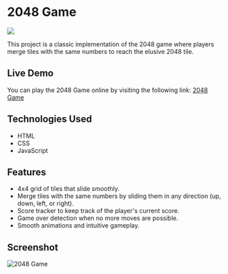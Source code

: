 # 2048 Game

![](https://visitor-badge.laobi.icu/badge?page_id=yashchinchole/Game-2048)

This project is a classic implementation of the 2048 game where players merge tiles with the same numbers to reach the elusive 2048 tile.

## Live Demo

You can play the 2048 Game online by visiting the following link:
[2048 Game](https://yashchinchole.github.io/Game-2048/)

## Technologies Used

- HTML
- CSS
- JavaScript

## Features

- 4x4 grid of tiles that slide smoothly.
- Merge tiles with the same numbers by sliding them in any direction (up, down, left, or right).
- Score tracker to keep track of the player's current score.
- Game over detection when no more moves are possible.
- Smooth animations and intuitive gameplay.

## Screenshot

![2048 Game](./assets/images/2048.png)

